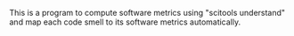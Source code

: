 This is a program to compute software metrics using "scitools understand" and map each code smell to its software metrics automatically.
